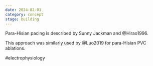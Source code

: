 ```yaml
---
date: 2024-02-01
category: concept
stage: building
---
```


Para-Hisian pacing is described by Sunny Jackman and @Hirao1996. 

This approach was similarly used by @Luo2019 for para-Hisian PVC ablations. 


#electrophysiology 